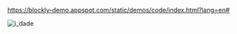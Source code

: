 https://blockly-demo.appspot.com/static/demos/code/index.html?lang=en#

![i_dade](https://github.com/agriciosouza/softexaulas/assets/99698837/c87e4a70-2494-4242-a436-4333b27f19e6)
